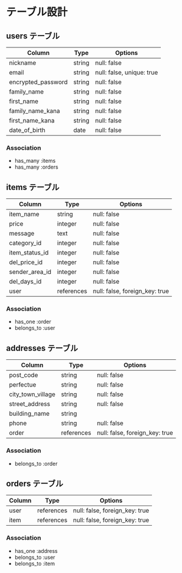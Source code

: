 # テーブル設計

## users テーブル

| Column             | Type   | Options                   | 
| ------------------ | ------ | ------------------------- | 
| nickname           | string | null: false               | 
| email              | string | null: false, unique: true | 
| encrypted_password | string | null: false               | 
| family_name        | string | null: false               | 
| first_name         | string | null: false               | 
| family_name_kana   | string | null: false               | 
| first_name_kana    | string | null: false               | 
| date_of_birth      | date   | null: false               | 

### Association

- has_many :items
- has_many :orders

## items テーブル

| Column         | Type       | Options                        | 
| -------------- | ---------- | ------------------------------ | 
| item_name      | string     | null: false                    | 
| price          | integer    | null: false                    | 
| message        | text       | null: false                    | 
| category_id    | integer    | null: false                    |
| item_status_id | integer    | null: false                    | 
| del_price_id   | integer    | null: false                    |
| sender_area_id | integer    | null: false                    |  
| del_days_id    | integer    | null: false                    |  
| user           | references | null: false, foreign_key: true |  

### Association

- has_one :order
- belongs_to :user

## addresses テーブル

| Column            | Type       | Options                        | 
| ----------------- | ---------- | ------------------------------ | 
| post_code         | string     | null: false                    | 
| perfectue         | string     | null: false                    | 
| city_town_village | string     | null: false                    | 
| street_address    | string     | null: false                    | 
| building_name     | string     |                                | 
| phone             | string     | null: false                    | 
| order             | references | null: false, foreign_key: true | 

### Association

- belongs_to :order

## orders テーブル

| Column  | Type       | Options                        | 
| ------- | ---------- | ------------------------------ | 
| user    | references | null: false, foreign_key: true | 
| item    | references | null: false, foreign_key: true | 

### Association

- has_one :address
- belongs_to :user
- belongs_to :item
